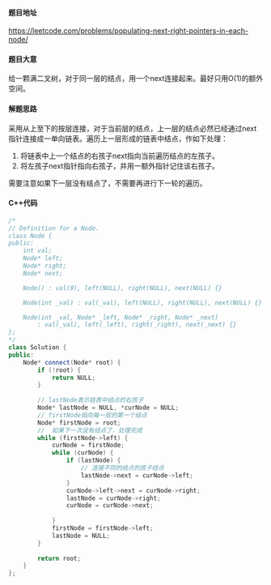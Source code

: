 #### 题目地址

https://leetcode.com/problems/populating-next-right-pointers-in-each-node/

#### 题目大意

给一颗满二叉树，对于同一层的结点，用一个next连接起来。最好只用O(1)的额外空间。

#### 解题思路

采用从上至下的按层连接，对于当前层的结点，上一层的结点必然已经通过next指针连接成一单向链表。遍历上一层形成的链表中结点，作如下处理：
1. 将链表中上一个结点的右孩子next指向当前遍历结点的左孩子。
2. 将左孩子next指针指向右孩子，并用一额外指针记住该右孩子。

需要注意如果下一层没有结点了，不需要再进行下一轮的遍历。

#### C++代码

```c++
/*
// Definition for a Node.
class Node {
public:
    int val;
    Node* left;
    Node* right;
    Node* next;

    Node() : val(0), left(NULL), right(NULL), next(NULL) {}

    Node(int _val) : val(_val), left(NULL), right(NULL), next(NULL) {}

    Node(int _val, Node* _left, Node* _right, Node* _next)
        : val(_val), left(_left), right(_right), next(_next) {}
};
*/
class Solution {
public:
    Node* connect(Node* root) {
        if (!root) {
            return NULL;
        }
        
        // lastNode表示链表中结点的右孩子
        Node* lastNode = NULL, *curNode = NULL;
        // firstNode指向每一层的第一个结点
        Node* firstNode = root;
        // 	如果下一次没有结点了，处理完成
        while (firstNode->left) {
            curNode = firstNode;
            while (curNode) {
                if (lastNode) {
                    // 连接不同的结点的孩子结点
                    lastNode->next = curNode->left;
                }
                curNode->left->next = curNode->right;
                lastNode = curNode->right;
                curNode = curNode->next;
                
            }
            firstNode = firstNode->left;
            lastNode = NULL;
        }
        
        return root;
    }
};
```

